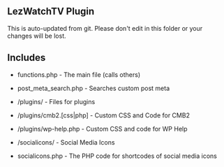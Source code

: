 ## LezWatchTV Plugin

This is auto-updated from git. Please don't edit in this folder or your changes will be lost.

## Includes

* functions.php				- The main file (calls others)
* post_meta_search.php		- Searches custom post meta

* /plugins/					- Files for plugins
* /plugins/cmb2.[css|php]	- Custom CSS and Code for CMB2
* /plugins/wp-help.php		- Custom CSS and code for WP Help

* /socialicons/				- Social Media Icons
* socialicons.php			- The PHP code for shortcodes of social media icons
